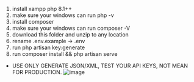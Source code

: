 1. install xampp php 8.1++
2. make sure your windows can run php -v
3. install composer
4. make sure your windows can run composer -V
5. download this folder and unzip to any location
6. rename .env.example -> .env
7. run php artisan key:generate
8. run composer install && php artisan serve
* USE ONLY GENERATE JSON/XML, TEST YOUR API KEYS, NOT MEAN FOR PRODUCTION.
![image](https://github.com/user-attachments/assets/65dbd189-ce54-4f20-92ea-6d246acc1aba)
